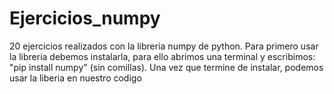 # Ejercicios_numpy
20 ejercicios realizados con la libreria numpy de python.
Para primero usar la libreria debemos instalarla, para ello abrimos una terminal y escribimos:
"pip install numpy" (sin comillas).
Una vez que termine de instalar, podemos usar la liberia en nuestro codigo
